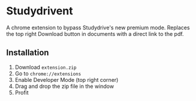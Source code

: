 # Studydrivent

A chrome extension to bypass Studydrive's new premium mode.
Replaces the top right Download button in documents with a direct link to the pdf.

## Installation
1. Download `extension.zip`
2. Go to `chrome://extensions`
3. Enable Developer Mode (top right corner)
4. Drag and drop the zip file in the window
5. Profit
